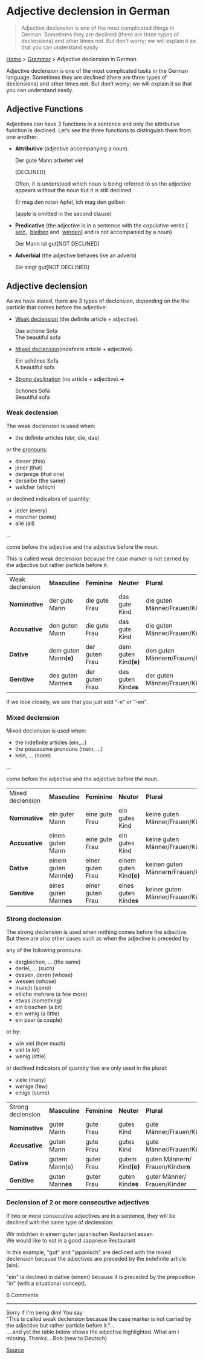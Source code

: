 # Adjective declension in German

> Adjective declension is one of the most complicated things in German. Sometimes they are declined (there are three types of declensions) and other times not. But don’t worry; we will explain it so that you can understand easily

[Home](https://www.germanveryeasy.com/) > [Grammar](moz-extension://20d7236f-8256-44db-aafb-fd298cbfbb81/grammar) > Adjective declension in German

Adjective declension is one of the most complicated tasks in the German language. Sometimes they are declined (there are three types of declensions) and other times not. But don’t worry; we will explain it so that you can understand easily.

Adjective Functions
-------------------

Adjectives can have 3 functions in a sentence and only the attributive function is declined. Let’s see the three functions to distinguish them from one another:

*   **Attributive** (adjective accompanying a noun).
    
    Der gute Mann arbeitet viel
    
    \[DECLINED\]
    
    Often, it is understood which noun is being referred to so the adjective appears without the noun but it is still declined
    
    Er mag den roten Apfel, ich mag den gelben
    
    (apple is omitted in the second clause)
*   **Predicative** (the adjective is in a sentence with the copulative verbs \[ [sein](moz-extension://www.germanveryeasy.com/sein),  [bleiben](moz-extension://www.germanveryeasy.com/bleiben) and  [werden](moz-extension://www.germanveryeasy.com/werden)\] and is not accompanied by a noun)
    
    Der Mann ist gut\[NOT DECLINED\]
    
*   **Adverbial** (the adjective behaves like an adverb)
    
    Sie singt gut\[NOT DECLINED\]
    

Adjective declension
--------------------

As we have stated, there are 3 types of declension, depending on the the particle that comes before the adjective:

*   [Weak declension](moz-extension://www.germanveryeasy.com/adjective-declension#Weak-declension) (the definite article + adjective).
    
    Das schöne Sofa  
    The beautiful sofa
    
*   [Mixed declension](moz-extension://www.germanveryeasy.com/adjective-declension#Mixed-declension)(indefinite article + adjective).
    
    Ein schönes Sofa  
    A beautiful sofa
    
*   [Strong declination](moz-extension://www.germanveryeasy.com/adjective-declension#Strong-declension) (no article + adjective).➜
    
    Schönes Sofa  
    Beautiful sofa
    

### Weak declension

The weak declension is used when:

*   the definite articles (der, die, das)

or the [pronouns](moz-extension://www.germanveryeasy.com/pronouns):

*   dieser (this)
*   jener (that)
*   derjenige (that one)
*   derselbe (the same)
*   welcher (which)

or declined indicators of quantity:

*   jeder (every)
*   mancher (some)
*   alle (all)

...

come before the adjective and the adjective before the noun.

This is called weak declension because the case marker is not carried by the adjective but rather particle before it.

<table><colgroup><col><col><col><col><col></colgroup><tbody><tr><td>Weak declension</td><td><b>Masculine</b></td><td><b>Feminine</b></td><td><b>Neuter</b></td><td><b>Plural</b></td></tr><tr><td><b>Nominative</b></td><td>der gut<span>e</span><br>Mann</td><td>die gut<span>e</span><br>Frau</td><td>das gut<span>e</span><br>Kind</td><td>die gut<span>en</span><br>Männer/Frauen/Kinder</td></tr><tr><td><b>Accusative</b></td><td>den gut<span>en</span><br>Mann</td><td>die gut<span>e</span><br>Frau</td><td>das gut<span>e</span><br>Kind</td><td>die gut<span>en</span><br>Männer/Frauen/Kinder</td></tr><tr><td><b>Dative</b></td><td>dem gut<span>en</span><br>Mann<b>(e)</b></td><td>der gut<span>en</span><br>Frau</td><td>dem gut<span>en</span><br>Kind<b>(e)</b></td><td>den gut<span>en</span><br>Männer<b>n</b>/Frauen/Kinder<b>n</b></td></tr><tr><td><b>Genitive</b></td><td>des gut<span>en</span><br>Manne<b>s</b></td><td>der gut<span>en</span><br>Frau</td><td>des gut<span>en</span><br>Kinde<b>s</b></td><td>der gut<span>en</span><br>Männer/Frauen/Kinder</td></tr></tbody></table>

If we look closely, we see that you just add "-e" or "-en".

### Mixed declension

Mixed declension is used when:

*   the indefinite articles (ein,...)
*   the possessive pronouns (mein, …)
*   kein, ... (none)

...

come before the adjective and the adjective before the noun.

<table><colgroup><col><col><col><col><col></colgroup><tbody><tr><td>Mixed declension</td><td><b>Masculine</b></td><td><b>Feminine</b></td><td><b>Neuter</b></td><td><b>Plural</b></td></tr><tr><td><b>Nominative</b></td><td>ein gut<span>er</span><br>Mann</td><td>eine gut<span>e</span><br>Frau</td><td>ein gut<span>es</span><br>Kind</td><td>keine gut<span>en</span><br>Männer/Frauen/Kinder</td></tr><tr><td><b>Accusative</b></td><td>einen gut<span>en</span><br>Mann</td><td>eine gut<span>e</span><br>Frau</td><td>ein gut<span>es</span><br>Kind</td><td>keine gut<span>en</span><br>Männer/Frauen/Kinder</td></tr><tr><td><b>Dative</b></td><td>einem gut<span>en</span><br>Mann<b>(e)</b></td><td>einer gut<span>en</span><br>Frau</td><td>einem gut<span>en</span><br>Kind<b>(e)</b></td><td>keinen gut<span>en</span><br>Männer<b>n</b>/Frauen/Kinder<b>n</b></td></tr><tr><td><b>Genitive</b></td><td>eines gut<span>en</span><br>Mann<b>es</b></td><td>einer gut<span>en</span><br>Frau</td><td>eines gut<span>en</span><br>Kind<b>es</b></td><td>keiner gut<span>en</span><br>Männer/Frauen/Kinder</td></tr></tbody></table>

### Strong declension

The strong declension is used when nothing comes before the adjective. But there are also other cases such as when the adjective is preceded by

any of the following pronouns:

*   dergleichen, ... (the same)
*   derlei, ... (such)
*   dessen, deren (whose)
*   wessen (whose)
*   manch (some)
*   etliche mehrere (a few more)
*   etwas (something)
*   ein bisschen (a bit)
*   ein wenig (a little)
*   ein paar (a couple)

or by:

*   wie viel (how much)
*   viel (a lot)
*   wenig (little)

or declined indicators of quantity that are only used in the plural:

*   viele (many)
*   wenige (few)
*   einige (some)

<table><colgroup><col><col><col><col><col></colgroup><tbody><tr><td><span>Strong declension</span></td><td><b>Masculine</b></td><td><b>Feminine</b></td><td><b>Neuter</b></td><td><b>Plural</b></td></tr><tr><td><b>Nominative</b></td><td>gut<span>er</span> Mann</td><td>gut<span>e</span> Frau</td><td>gut<span>es</span> Kind</td><td>gut<span>e</span><br>Männer/Frauen/Kinder</td></tr><tr><td><b>Accusative</b></td><td>gut<span>en</span> Mann</td><td>gut<span>e</span> Frau</td><td>gut<span>es</span> Kind</td><td>gut<span>e</span><br>Männer/Frauen/Kinder</td></tr><tr><td><b>Dative</b></td><td>gut<span>em</span> Mann(e)</td><td>gut<span>er</span> Frau</td><td>gut<span>em</span> Kind<b>(e)</b></td><td>gut<span>en</span> Männer<b>n</b>/<br>Frauen/Kinder<b>n</b></td></tr><tr><td><b>Genitive</b></td><td>gut<span>en</span> Mann<b>es</b></td><td>gut<span>er</span> Frau</td><td>gut<span>en</span> Kind<b>es</b></td><td>gut<span>er</span> Männer/<br>Frauen/Kinder</td></tr></tbody></table>

### Declension of 2 or more consecutive adjectives

If two or more consecutive adjectives are in a sentence, they will be declined with the same type of declension:

Wir möchten in einem guten japanischen Restaurant essen  
We would like to eat in a good Japanese Restaurant

In this example, "gut" and "japanisch" are declined with the mixed declension because the adjectives are preceded by the indefinite article (ein).

"ein" is declined in dative (einem) because it is preceded by the preposition "in" (with a situational concept).

  

6 Comments

* * *

  

Sorry if I'm being dim! You say  
"This is called weak declension because the case marker is not carried by the adjective but rather particle before it."...  
....and yet the table below shows the adjective highlighted. What am I missing. Thanks....Bob (new to Deutsch)


[Source](https://www.germanveryeasy.com/adjective-declension)